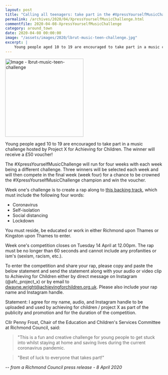 ```yaml
---
layout: post
title: "Calling all teenagers: take part in the #XpressYourselfMusicChallenge"
permalink: /archives/2020/04/XpressYourselfMusicChallenge.html
commentfile: 2020-04-08-XpressYourselfMusicChallenge
category: around_town
date: 2020-04-08 00:00:00
image: "/assets/images/2020/lbrut-music-teen-challenge.jpg"
excerpt: |
    Young people aged 10 to 19 are encouraged to take part in a music challenge hosted by Project X for Achieving for Children. The winner will receive a &pound;50 voucher!
---
```

<a href="/assets/images/2020/lbrut-music-teen-challenge.jpg" title="Click for
a larger image"><img src="/assets/images/2020/lbrut-music-teen-challenge-thumb.jpg" width="250" alt="Image - lbrut-music-teen-challenge"  class="photo right"/></a>

Young people aged 10 to 19 are encouraged to take part in a music challenge hosted by Project X for Achieving for Children. The winner will receive a &pound;50 voucher!

The #XpressYourselfMusicChallenge will run for four weeks with each week being a different challenge. Three winners will be selected each week and will then compete in the final week (week four) for a chance to be crowned the #XpressYourselfMusicChallenge champion and win the voucher.

Week one's challenge is to create a rap along to [this backing track](https://www.youtube.com/watch?v=O7_clqnNiaw&feature=youtu.be), which must include the following four words:

- Coronavirus
- Self-isolation
- Social distancing
- Lockdown

You must reside, be educated or work in either Richmond upon Thames or Kingston upon Thames to enter.

Week one's competition closes on Tuesday 14 April at 12.00pm. The rap must be no longer than 60 seconds and cannot include any profanities or ism's (sexism, racism, etc.).

To enter the competition and share your rap, please copy and paste the below statement and send the statement along with your audio or video clip to Achieving for Children either by direct message on Instagram (@afc_project_x) or by email to  [dwayne.wright@achievingforchildren.org.uk](mailto:dwayne.wright@achievingforchildren.org.uk).  Please also include your rap name and Instagram handle.

Statement: I agree for my name, audio, and Instagram handle to be uploaded and used by achieving for children / project X as part of the publicity and promotion and for the duration of the competition.

Cllr Penny Frost, Chair of the Education and Children's Services Committee at Richmond Council, said:

> "This is a fun and creative challenge for young people to get stuck into whilst staying at home and saving lives during the current coronavirus pandemic.

> "Best of luck to everyone that takes part!"

<cite>-- from a Richmond Council press release - 8 April 2020</cite>

